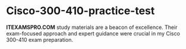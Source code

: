 # Cisco-300-410-practice-test
**ITEXAMSPRO.COM** study materials are a beacon of excellence. Their exam-focused approach and expert guidance were crucial in my Cisco 300-410 exam preparation.
